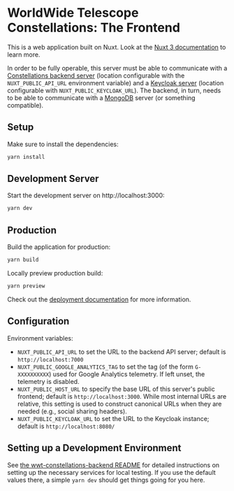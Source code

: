 # WorldWide Telescope Constellations: The Frontend

This is a web application built on Nuxt. Look at the [Nuxt 3
documentation](https://nuxt.com/docs/getting-started/introduction) to learn
more.

In order to be fully operable, this server must be able to communicate with a
[Constellations backend server][backend] (location configurable with the
`NUXT_PUBLIC_API_URL` environment variable) and a [Keycloak server][keycloak]
(location configurable with `NUXT_PUBLIC_KEYCLOAK_URL`). The backend, in turn,
needs to be able to communicate with a [MongoDB] server (or something
compatible).

[backend]: https://github.com/WorldWideTelescope/wwt-constellations-backend/
[keycloak]: https://www.keycloak.org/
[MongoDB]: https://www.mongodb.com/

## Setup

Make sure to install the dependencies:

```bash
yarn install
```


## Development Server

Start the development server on http://localhost:3000:

```bash
yarn dev
```


## Production

Build the application for production:

```bash
yarn build
```

Locally preview production build:

```bash
yarn preview
```

Check out the [deployment documentation](https://nuxt.com/docs/getting-started/deployment) for more information.


## Configuration

Environment variables:

- `NUXT_PUBLIC_API_URL` to set the URL to the backend API server; default
  is `http://localhost:7000`
- `NUXT_PUBLIC_GOOGLE_ANALYTICS_TAG` to set the tag (of the form `G-XXXXXXXXXX`)
  used for Google Analytics telemetry. If left unset, the telemetry is disabled.
- `NUXT_PUBLIC_HOST_URL` to specify the base URL of this server's public
  frontend; default is `http://localhost:3000`. While most internal URLs are
  relative, this setting is used to construct canonical URLs when they are
  needed (e.g., social sharing headers).
- `NUXT_PUBLIC_KEYCLOAK_URL` to set the URL to the Keycloak instance; default
  is `http://localhost:8080/`


## Setting up a Development Environment

See [the wwt-constellations-backend README][1] for detailed instructions on
setting up the necessary services for local testing. If you use the default
values there, a simple `yarn dev` should get things going for you here.

[1]: https://github.com/WorldWideTelescope/wwt-constellations-backend/#readme
